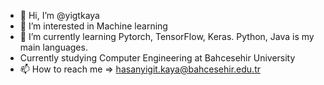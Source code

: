 - 👋 Hi, I’m @yigtkaya
- 👀 I’m interested in Machine learning
- 🌱 I’m currently learning Pytorch, TensorFlow, Keras. Python, Java is my main languages. 
- Currently studying Computer Engineering at Bahcesehir University 
- 📫 How to reach me => hasanyigit.kaya@bahcesehir.edu.tr

<!---
yigtkaya/yigtkaya is a ✨ special ✨ repository because its `README.md` (this file) appears on your GitHub profile.
You can click the Preview link to take a look at your changes.
--->
